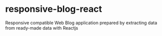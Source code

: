 # responsive-blog-react
Responsive compatible Web Blog application prepared by extracting data from ready-made data with Reactjs
